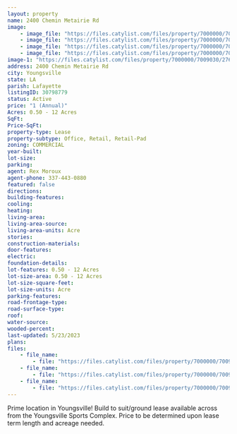 ```yaml
---
layout: property
name: 2400 Chemin Metairie Rd
image:
    - image_file: "https://files.catylist.com/files/property/7000000/7009030/27685042_Aerial3.PNG"
    - image_file: "https://files.catylist.com/files/property/7000000/7009030/27685043_Plat.PNG"
    - image_file: "https://files.catylist.com/files/property/7000000/7009030/27696523_Pic_1_Flyer___2400_Chemin_Metairie___Eric_Rex.png"
    - image_file: "https://files.catylist.com/files/property/7000000/7009030/27696525_Pic_2_Flyer___2400_Chemin_Metairie___Rex_Eric.png"
image-1: "https://files.catylist.com/files/property/7000000/7009030/27685040_2400_CHEMIN_METAIRIE_FINAL_AERIAL.png"
address: 2400 Chemin Metairie Rd
city: Youngsville
state: LA
parish: Lafayette
listingID: 30798779
status: Active
price: "1 (Annual)"
Acres: 0.50 - 12 Acres
SqFt:
Price-SqFt:
property-type: Lease
property-subtype: Office, Retail, Retail-Pad
zoning: COMMERCIAL
year-built:
lot-size:
parking:
agent: Rex Moroux
agent-phone: 337-443-0880
featured: false
directions:
building-features:
cooling:
heating:
living-area:
living-area-source:
living-area-units: Acre
stories:
construction-materials:
door-features:
electric:
foundation-details:
lot-features: 0.50 - 12 Acres
lot-size-area: 0.50 - 12 Acres
lot-size-square-feet:
lot-size-units: Acre
parking-features:
road-frontage-type:
road-surface-type:
roof:
water-source:
wooded-percent:
last-updated: 5/23/2023
plans:
files:
    - file_name: 
        - file: "https://files.catylist.com/files/property/7000000/7009030/raw_27685045_2400_Chemin_Metairie_Flyer.pdf"
    - file_name: 
        - file: "https://files.catylist.com/files/property/7000000/7009030/raw_27669684_Flood_Disc___2400_Chemin_Metairie.pdf"
    - file_name: 
        - file: "https://files.catylist.com/files/property/7000000/7009030/raw_27688259_Plat.pdf"
---
```

Prime location in Youngsville! Build to suit/ground lease available across from the Youngsville Sports Complex. Price to be determined upon lease term length and acreage needed.

